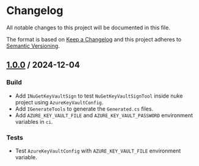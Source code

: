 ﻿# Changelog
All notable changes to this project will be documented in this file.

The format is based on [Keep a Changelog](http://keepachangelog.com/en/1.0.0/)
and this project adheres to [Semantic Versioning](http://semver.org/spec/v2.0.0.html).

## [1.0.0] / 2024-12-04
### Build
- Add `INuGetKeyVaultSign` to test `NuGetKeyVaultSignTool` inside nuke project using `AzureKeyVaultConfig`.
- Add `IGenerateTools` to generate the `Generated.cs` files.
- Add `AZURE_KEY_VAULT_FILE` and `AZURE_KEY_VAULT_PASSWORD` environment variables in `ci`.
### Tests
- Test `AzureKeyVaultConfig` with `AZURE_KEY_VAULT_FILE` environment variable.

[vNext]: ../../compare/1.0.0...HEAD
[1.0.0]: ../../compare/1.0.0